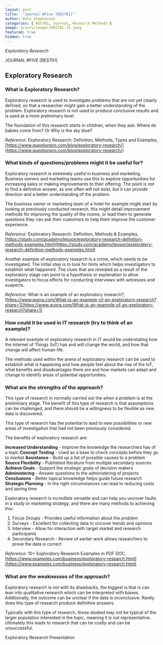 ```yaml
---
layout: post
title:  "Journal #Five [RES701]"
author: Dale Stephenson
categories: [ RES701, Journal, Research Methods ]
image: assets/images/RES701-J5.jpeg
featured: true
hidden: true
---
```

<i>Exploratory Research</i>

JOURNAL #FIVE [RES701]

<h2>Exploratory Research</h2>

<h3>What is Exploratory Research?</h3>

Exploratory research is used to investigate problems that are not yet clearly defined, so that a researcher might gain a better understanding of the problem. Exploratory research is not used to produce conclusive results and is used at a more preliminary level.

The foundation of this research starts in children, when they ask: Where do babies come from? Or Why is the sky blue?

<i>Reference</i>: Exploratory Research: Definition, Methods, Types and Examples, [https://www.questionpro.com/blog/exploratory-research/](https://www.questionpro.com/blog/exploratory-research/)

<h3>What kinds of questions/problems might it be useful for?</h3>

Exploratory research is extremely useful in business and marketing. Business owners and marketing teams use this to explore opportunities for increasing sales or making improvements to their offering. The point is not to find a definitive answer, as one often will not exist, but it can provide direction and a better understanding of the problem. 

The business owner or marketing team of a hotel for example might start by looking at previously conducted research, this might detail improvement methods for improving the quality of the rooms, or lead them to generate questions they can ask their customers to help them improve the customer experience. 

<i>Reference</i>: Exploratory Research: Definition, Methods & Examples, [https://study.com/academy/lesson/exploratory-research-definition-methods-examples.html](https://study.com/academy/lesson/exploratory-research-definition-methods-examples.html)

Another example of exploratory research is a crime, which needs to be investigated. The initial step is to look for hints which helps investigators to establish what happened. The clues that are revealed as a result of the exploratory stage can point to a hypothesis or explanation to allow investigators to focus efforts for conducting interviews with witnesses and suspects.

 <i>Reference</i>: What is an example of an exploratory research?, [https://www.quora.com/What-is-an-example-of-an-exploratory-research?share=1](https://www.quora.com/What-is-an-example-of-an-exploratory-research?share=1)

 <h3>How could it be used in IT research (try to think of an example)?</h3>

 A relevant example of exploratory research in IT would be understating how the Internet of Things (IoT) has and will change the world, and how that change will affect human life. 

 The methods used within the arena of exploratory research can be used to establish what is happening and how people feel about the rise of the IoT, what benefits and disadvantages there are and how markets can adapt and change to identify areas of potential opportunities. 

 <h3>What are the strengths of the approach?</h3>

 This type of research in normally carried out the when a problem is at the preliminary stage. The benefit of this type of research is that assumptions can be challenged, and there should be a willingness to be flexible as new data is discovered. 

This type of research has the potential to lead to new possibilities or new areas of investigation that had not been previously considered. 

The benefits of exploratory research are:

<b>Increased Understanding</b> - Improve the knowledge the researchers has of a topic
<b>Concept Testing</b> - Used as a base to check concepts before they go to market
<b>Assistance</b> - Build up a list of possible causes to a problem
<b>Source Flexibility</b> - Published literature from multiple secondary sources 
<b>Achieve Goals</b> - Support the strategic goals of decision makers
<b>Administering</b> - Answer questions to the administering of projects
<b>Conclusions</b> - Better topical knowledge helps guide future research 
<b>Strategic Planning</b> - In the right circumstances can lead to reducing costs and saving time

Exploratory research is incredible versatile and can help you uncover faults in a study or marketing strategy, and there are many methods to achieving this:

1. Focus Groups - Provides useful information about the problem
2. Surveys - Excellent for collecting data to uncover trends and opinions 
3. Interview - Allow for interaction with target market and research participants
4. Secondary Research - Review of earlier work allows researchers to prove the data is correct

<i>Reference</i>: 10+ Exploratory Research Examples in PDF DOC, [https://www.examples.com/business/exploratory-research.html](https://www.examples.com/business/exploratory-research.html)

<h3>What are the weaknesses of the approach?</h3>

Exploratory research is not with its drawbacks, the biggest is that is can lean into qualitative research which can be interpreted with biases. Additionally, the outcome can be unclear if the data is inconclusive. Rarely does this type of research produce definitive answers.

Typically with this type of research, those studied may not be typical of the larger population interested in the topic, meaning it is not representative. Ultimately this leads to research that can be costly and can be unsuccessful. 

<object data="/assets/docs/Exploratory_Research.pdf" type="application/pdf" width="100%" height="625px">
  <p>Exploratory Research Presentation <a href="assets/docs/Exploratory_Research.pdf"></a></p>
</object>